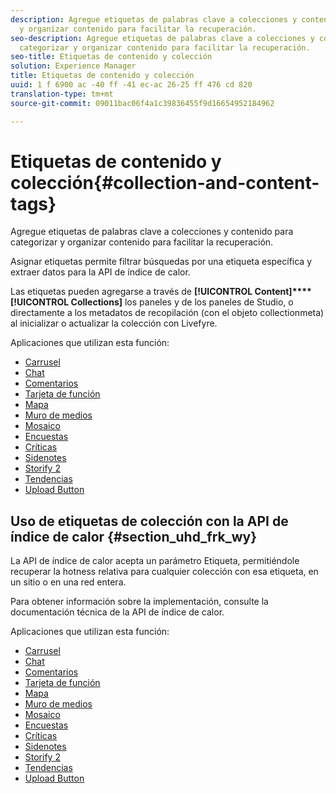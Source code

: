 ```yaml
---
description: Agregue etiquetas de palabras clave a colecciones y contenido para categorizar
  y organizar contenido para facilitar la recuperación.
seo-description: Agregue etiquetas de palabras clave a colecciones y contenido para
  categorizar y organizar contenido para facilitar la recuperación.
seo-title: Etiquetas de contenido y colección
solution: Experience Manager
title: Etiquetas de contenido y colección
uuid: 1 f 6900 ac -40 ff -41 ec-ac 26-25 ff 476 cd 820
translation-type: tm+mt
source-git-commit: 09011bac06f4a1c39836455f9d16654952184962

---
```



# Etiquetas de contenido y colección{#collection-and-content-tags}

Agregue etiquetas de palabras clave a colecciones y contenido para categorizar y organizar contenido para facilitar la recuperación.

Asignar etiquetas permite filtrar búsquedas por una etiqueta específica y extraer datos para la API de índice de calor.

Las etiquetas pueden agregarse a través de **[!UICONTROL Content]****[!UICONTROL Collections]** los paneles y de los paneles de Studio, o directamente a los metadatos de recopilación (con el objeto collectionmeta) al inicializar o actualizar la colección con Livefyre.

Aplicaciones que utilizan esta función:

* [Carrusel](/help/using/c-about-apps/c-carousel-app/c-carousel-app.md#c_carousel_app)
* [Chat](/help/using/c-about-apps/c-chat-app/c-chat-app.md#c_chat_app)
* [Comentarios](/help/using/c-about-apps/c-comments/c-comments.md)
* [Tarjeta de función](/help/using/c-about-apps/c-feature-card-app/c-feature-card-app.md#c_feature_card_app)
* [Mapa](/help/using/c-about-apps/c-map-app/c-map-app.md#c_map_app)
* [Muro de medios](/help/using/c-about-apps/c-media-wall-app/c-media-wall-app.md#c_media_wall_app)
* [Mosaico](/help/using/c-about-apps/c-mosaic-app/c-mosaic-app.md#c_mosaic_app)
* [Encuestas](/help/using/c-about-apps/c-polls-app/c-polls-app.md#c_polls_app)
* [Críticas](/help/using/c-about-apps/c-reviews-app/c-reviews-app.md#c_reviews_app)
* [Sidenotes](/help/using/c-about-apps/c-sidenotes-app/c-sidenotes-app.md#c_sidenotes_app)
* [Storify 2](/help/using/c-about-apps/c-storify2/c-storify2.md#c_storify2)
* [Tendencias](/help/using/c-about-apps/c-trending-app/c-trending-app.md#c_trending_app)
* [Upload Button](/help/using/c-about-apps/c-upload-button-app/c-upload-button-app.md#c_upload_button_app)

## Uso de etiquetas de colección con la API de índice de calor {#section_uhd_frk_wy}

La API de índice de calor acepta un parámetro Etiqueta, permitiéndole recuperar la hotness relativa para cualquier colección con esa etiqueta, en un sitio o en una red entera.

Para obtener información sobre la implementación, consulte la documentación técnica de la API de índice de calor.

Aplicaciones que utilizan esta función:

* [Carrusel](/help/using/c-about-apps/c-carousel-app/c-carousel-app.md#c_carousel_app)
* [Chat](/help/using/c-about-apps/c-chat-app/c-chat-app.md#c_chat_app)
* [Comentarios](/help/using/c-about-apps/c-comments/c-comments.md)
* [Tarjeta de función](/help/using/c-about-apps/c-feature-card-app/c-feature-card-app.md#c_feature_card_app)
* [Mapa](/help/using/c-about-apps/c-map-app/c-map-app.md#c_map_app)
* [Muro de medios](/help/using/c-about-apps/c-media-wall-app/c-media-wall-app.md#c_media_wall_app)
* [Mosaico](/help/using/c-about-apps/c-mosaic-app/c-mosaic-app.md#c_mosaic_app)
* [Encuestas](/help/using/c-about-apps/c-polls-app/c-polls-app.md#c_polls_app)
* [Críticas](/help/using/c-about-apps/c-reviews-app/c-reviews-app.md#c_reviews_app)
* [Sidenotes](/help/using/c-about-apps/c-sidenotes-app/c-sidenotes-app.md#c_sidenotes_app)
* [Storify 2](/help/using/c-about-apps/c-storify2/c-storify2.md#c_storify2)
* [Tendencias](/help/using/c-about-apps/c-trending-app/c-trending-app.md#c_trending_app)
* [Upload Button](/help/using/c-about-apps/c-upload-button-app/c-upload-button-app.md#c_upload_button_app)

